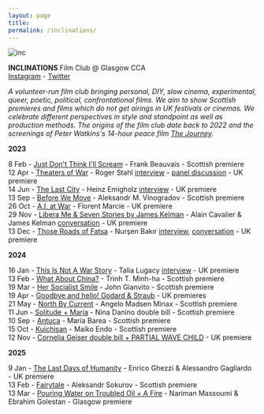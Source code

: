 ```yaml
---  
layout: page  
title:  
permalink: /inclinations/  
---  
```


![inc](https://github.com/rosedetivoli/rosedetivoli.github.io/assets/22683802/3e11c914-6a22-4189-95d9-3a7628eb1b67)

**INCLINATIONS** Film Club @ Glasgow CCA    
[Instagram](https://www.instagram.com/inclinations_film_club/) - [Twitter](https://twitter.com/inclinations_fc)  
    
_A volunteer-run film club bringing personal, DIY, slow cinema, experimental, queer, poetic, political, confrontational films. We aim to show Scottish premieres and films which do not get airings in UK festivals or cinemas. We celebrate different perspectives in style and standpoint as well as production methods. The origins of the film club date back to 2022 and the screenings of Peter Watkins's 14-hour peace film [The Journey](https://www.rastko.co.uk/resan/)._  

**2023**  
  
8 Feb - [Just Don't Think I'll Scream](https://www.cca-glasgow.com/programme/just-dont-think-ill-scream) - Frank Beauvais - Scottish premiere  
12 Apr - [Theaters of War](https://www.cca-glasgow.com/programme/theaters-of-war) - Roger Stahl [interview](https://www.conter.scot/2023/4/10/theatres-of-war-exposing-the-military-entertainment-complex/) - [panel discussion](https://archive.org/details/theaters-of-war-inclinations-film-club-panel-12-april-2023) - UK premiere    
14 Jun - [The Last City](https://www.cca-glasgow.com/programme/the-last-city) - Heinz Emigholz [interview](https://www.sabzian.be/text/sculptures-in-time) - UK premiere  
13 Sep - [Before We Move](https://www.cca-glasgow.com/programme/before-we-move) - Aleksandr M. Vinogradov - Scottish premiere  
26 Oct - [A.I. at War](https://www.cca-glasgow.com/programme/a-i-at-war) - Florent Marcie - UK premiere  
29 Nov - [Libera Me & Seven Stories by James Kelman](https://www.cca-glasgow.com/programme/libera-me-seven-stories-by-james-kelman) - Alain Cavalier & James Kelman [conversation](https://archive.org/details/james-kelman-inclinations-film-club-29-nov-2023) - UK premiere    
13 Dec - [Those Roads of Fatsa](https://www.cca-glasgow.com/programme/those-roads-of-fatsa) - Nurşen Bakır [interview](https://www.conter.scot/2023/12/11/event-documenting-the-battle-of-fatsa/), [conversation](https://archive.org/details/nursen-bakir-13-12-2023) - UK premiere        
  
**2024**  
  
16 Jan - [This Is Not A War Story](https://www.cca-glasgow.com/programme/this-is-not-a-war-story) - Talia Lugacy [interview](https://www.conter.scot/2024/1/16/the-veterans-forgotten-by-the-war-state/) - UK premiere    
13 Feb - [What About China?](https://www.cca-glasgow.com/programme/what-about-china) - Trinh T. Minh-ha - Scottish premiere  
19 Mar - [Her Socialist Smile](https://www.cca-glasgow.com/programme/her-socialist-smile) - John Gianvito - Scottish premiere  
19 Apr - [Goodbye and hello! Godard & Straub](https://www.cca-glasgow.com/programme/goodbye-and-hello-godard-straub) - UK premieres  
21 May - [North By Current](https://www.cca-glasgow.com/programme/north-by-current) - Angelo Madsen Minax - Scottish premiere  
11 Jun - [Solitude + Maria](https://www.cca-glasgow.com/programme/solitude-maria) - Nina Danino double bill - Scottish premiere  
10 Sep - [Antuca](https://www.cca-glasgow.com/programme/antuca) - María Barea - Scottish premiere  
15 Oct - [Kuichisan](https://www.cca-glasgow.com/programme/kuichisan-35mm) - Maiko Endo - Scottish premiere  
12 Nov - [Cornelia Geiser double bill + PARTIAL WAVE CHILD](https://www.cca-glasgow.com/programme/cornelia-geiser-double-bill-partial-wave-child) - UK premiere    
  
**2025**  

9 Jan - [The Last Days of Humanity](https://www.cca-glasgow.com/programme/change-of-venue-the-last-days-of-humanity) - Enrico Ghezzi & Alessandro Gagliardo - UK premiere  
13 Feb - [Fairytale](https://www.cca-glasgow.com/programme/change-of-venue-fairytale) - Aleksandr Sokurov - Scottish premiere  
13 Mar - [Pouring Water on Troubled Oil + A Fire](https://www.cca-glasgow.com/programme/change-of-venue-water-on-oil) - Nariman Massoumi & Ebrahim Golestan - Glasgow premiere    
